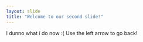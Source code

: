 ```yaml
---
layout: slide
title: "Welcome to our second slide!"
---
```

I dunno what i do now :(
Use the left arrow to go back!
